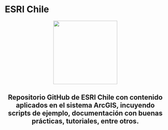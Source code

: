 # ESRI Chile
<div id="header" align="center">
  <img src="https://yt3.ggpht.com/a/AATXAJwLs_9uMMY1ky9UJG5Wa85aKRF0l__7lRwjsg=s900-c-k-c0xffffffff-no-rj-mo" width="200"/>
  <h2>Repositorio GitHub de ESRI Chile con contenido aplicados en el sistema ArcGIS, incuyendo scripts de ejemplo, documentación con buenas prácticas, tutoriales, entre otros.</h2>
</div>
